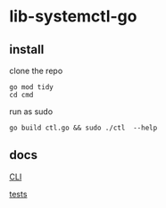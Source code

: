 # lib-systemctl-go

## install

clone the repo

```
go mod tidy
cd cmd

```

run as sudo

```
go build ctl.go && sudo ./ctl  --help
```

## docs

[CLI](docs/cmd.md)

[tests](docs/tests.md)
